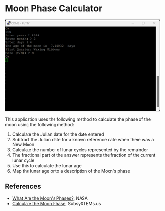 # Moon Phase Calculator

<img src="https://github.com/davewalker5/RC2014/blob/main/Applications/MoonPhase/MoonPhase.png" alt="Moon Phase Calculator" width="600">

This application uses the following method to calculate the phase of the moon using the following method:

1. Calculate the Julian date for the date entered
2. Subtract the Julian date for a known reference date when there was a New Moon
3. Calculate the number of lunar cycles represented by the remainder
4. The fractional part of the answer represents the fraction of the current lunar cycle
5. Use this to calculate the lunar age
6. Map the lunar age onto a description of the Moon's phase

## References

- [What Are the Moon's Phases?](https://spaceplace.nasa.gov/moon-phases/en/), NASA
- [Calculate the Moon Phase](https://www.subsystems.us/uploads/9/8/9/4/98948044/moonphase.pdf), SubsySTEMs.us
